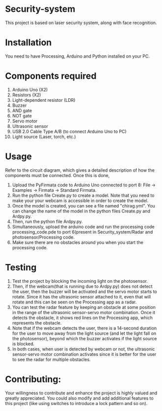 # Security-system
This project is based on laser security system, along with face recognition.
# Installation
You need to have Processing, Arduino and Python installed on your PC.
# Components required
1. Arduino Uno (X2)
2. Resistors (X2)
3. Light-dependent resistor (LDR)
4. Buzzer
5. AND gate
6. NOT gate
7. Servo motor
8. Ultrasonic sensor
9. USB 2.0 Cable Type A/B (to connect Arduino Uno to PC)
10. Light source (Laser, torch, etc.) 
# Usage
Refer to the circuit diagram, which gives a detailed description of how the components must be connected.
Once this is done, 
1. Upload the PyFirmata code to Arduino Uno connected to port 8: File -> Examples -> Firmata -> Standard Firmata.
2. Run the python file Create.py to create a model. Note that you need to make your your webcam is accessible in order to create the model.
3. Once the model is created, you can see a file named "chirag.yml". You can change the name of the model in the python files Create.py and Ardpy.py.
4. Then, run the python file Ardpy.py.
5. Simultaneously, upload the arduino code and run the processing code processing_code.pde to port 6(present in Security_system/Radar and photosensor/Processing code.
6. Make sure there are no obstacles around you when you start the processing code.
# Testing
1. Test the project by blocking the incoming light on the photosensor.
2. Then, if the webcam(that is running due to Ardpy.py) does not detect the user, then the buzzer will be activated and the servo motor starts to rotate. Since it has the ultrasonic sensor attached to it, even that will rotate and this can be seen on the Processing app as a radar.
3. You can test the radar feature by keeping an obstacle at some position in the range of the ultrasonic sensor-servo motor combination. Once it detects the obstacle, it shows red lines on the Processing app, which represents the obstacle.
4. Note that if the webcam detects the user, there is a 14-second duration for the user to move away from the light source (and let the light fall on the photosensor), beyond which the buzzer activates if the light source is blocked.
5. In both cases, when user is detected by webcam or not, the ultrasonic sensor-servo motor combination activates since it is better for the user to see the radar for multiple obstacles.
# Contributing:
Your willingness to contribute and enhance the project is highly valued and greatly appreciated. You could also modify and add additional features to this project (like using switches to introduce a lock pattern and so on).
